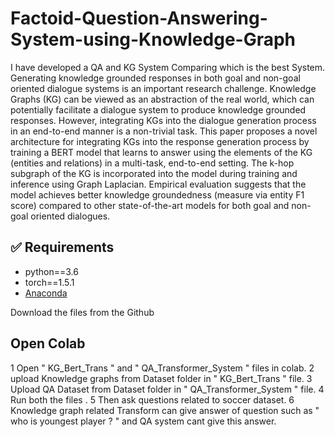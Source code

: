 # Factoid-Question-Answering-System-using-Knowledge-Graph
I have developed a QA and KG System Comparing which is the best System.
Generating knowledge grounded responses in both goal and non-goal oriented dialogue systems is an important research challenge. Knowledge Graphs (KG) can be viewed as an abstraction of the real world, which can potentially facilitate a dialogue system to produce knowledge grounded responses. However, integrating KGs into the dialogue generation process in an end-to-end manner is a non-trivial task. This paper proposes a novel architecture for integrating KGs into the response generation process by training a BERT model that learns to answer using the elements of the KG (entities and relations) in a multi-task, end-to-end setting. The k-hop subgraph of the KG is incorporated into the model during training and inference using Graph Laplacian. Empirical evaluation suggests that the model achieves better knowledge groundedness (measure via entity F1 score) compared to other state-of-the-art models for both goal and non-goal oriented dialogues.

## ✅ Requirements
* python==3.6
* torch==1.5.1
* [Anaconda](https://www.anaconda.com/products/individual)


Download the files from the Github

## Open Colab

1 Open " KG_Bert_Trans " and " QA_Transformer_System " files in colab.
2 upload Knowledge graphs from Dataset folder in " KG_Bert_Trans " file.
3 Upload QA Dataset from Dataset folder in " QA_Transformer_System " file.
4 Run both the files .
5 Then ask questions related to soccer dataset.
6 Knowledge graph related Transform can give answer of question such as " who is youngest player ? " and QA system cant give this answer.
